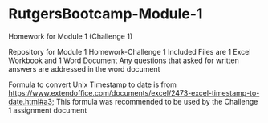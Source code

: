 # RutgersBootcamp-Module-1
Homework for Module 1 (Challenge 1)

Repository for Module 1 Homework-Challenge 1
Included Files are 1 Excel Workbook and 1 Word Document
Any questions that asked for written answers are addressed in the word document

Formula to convert Unix Timestamp to date is from https://www.extendoffice.com/documents/excel/2473-excel-timestamp-to-date.html#a3; This formula was recommended to be used by the Challenge 1 assignment document

